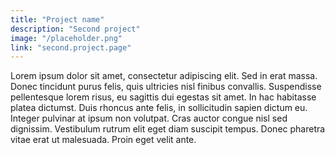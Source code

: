 ```yaml
---
title: "Project name"
description: "Second project"
image: "/placeholder.png"
link: "second.project.page"
---
```


Lorem ipsum dolor sit amet, consectetur adipiscing elit. Sed in erat massa. Donec tincidunt purus felis, quis ultricies nisl finibus convallis. Suspendisse pellentesque lorem risus, eu sagittis dui egestas sit amet. In hac habitasse platea dictumst. Duis rhoncus ante felis, in sollicitudin sapien dictum eu. Integer pulvinar at ipsum non volutpat. Cras auctor congue nisl sed dignissim. Vestibulum rutrum elit eget diam suscipit tempus. Donec pharetra vitae erat ut malesuada. Proin eget velit ante.

